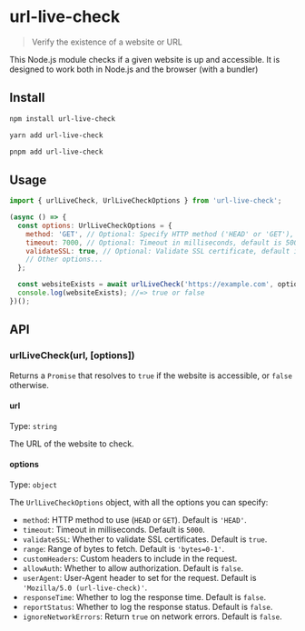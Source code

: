 # url-live-check

> Verify the existence of a website or URL

This Node.js module checks if a given website is up and accessible. It is designed to work both in Node.js and the browser (with a bundler)

## Install

```sh
npm install url-live-check
```

```sh
yarn add url-live-check
```

```sh
pnpm add url-live-check
```

## Usage

```js
import { urlLiveCheck, UrlLiveCheckOptions } from 'url-live-check';

(async () => {
  const options: UrlLiveCheckOptions = {
    method: 'GET', // Optional: Specify HTTP method ('HEAD' or 'GET'), default is 'HEAD'
    timeout: 7000, // Optional: Timeout in milliseconds, default is 5000
    validateSSL: true, // Optional: Validate SSL certificate, default is true
    // Other options...
  };

  const websiteExists = await urlLiveCheck('https://example.com', options);
  console.log(websiteExists); //=> true or false
})();
```

## API

### urlLiveCheck(url, [options])

Returns a `Promise` that resolves to `true` if the website is accessible, or `false` otherwise.

#### url

Type: `string`

The URL of the website to check.

#### options

Type: `object`

The `UrlLiveCheckOptions` object, with all the options you can specify:

- `method`: HTTP method to use (`HEAD` or `GET`). Default is `'HEAD'`.
- `timeout`: Timeout in milliseconds. Default is `5000`.
- `validateSSL`: Whether to validate SSL certificates. Default is `true`.
- `range`: Range of bytes to fetch. Default is `'bytes=0-1'`.
- `customHeaders`: Custom headers to include in the request.
- `allowAuth`: Whether to allow authorization. Default is `false`.
- `userAgent`: User-Agent header to set for the request. Default is `'Mozilla/5.0 (url-live-check)'`.
- `responseTime`: Whether to log the response time. Default is `false`.
- `reportStatus`: Whether to log the response status. Default is `false`.
- `ignoreNetworkErrors`: Return `true` on network errors. Default is `false`.
